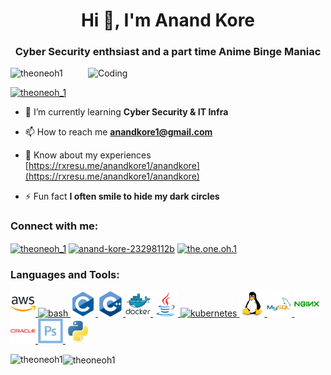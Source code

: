 <h1 align="center">Hi 👋, I'm Anand Kore</h1>
<h3 align="center">Cyber Security enthsiast and a part time Anime Binge Maniac</h3>
<img align="right" alt="Coding" width="380" src="https://37.media.tumblr.com/fecffac2843f4ff54091f583d05b8bd2/tumblr_n7f0bwBqa61shpedgo1_1280.gif">

<p align="left"> <img src="https://komarev.com/ghpvc/?username=theoneoh1&label=Profile%20views&color=004570&style=flat" alt="theoneoh1" /> </p>

<p align="left"> <a href="https://twitter.com/theoneoh_1" target="blank"><img src="https://img.shields.io/twitter/follow/theoneoh_1?logo=twitter&style=for-the-badge" alt="theoneoh_1" /></a> </p>

- 🌱 I’m currently learning **Cyber Security & IT Infra**

- 📫 How to reach me **anandkore1@gmail.com**

- 📄 Know about my experiences [https://rxresu.me/anandkore1/anandkore](https://rxresu.me/anandkore1/anandkore)

- ⚡ Fun fact **I often smile to hide my dark circles**

<h3 align="left">Connect with me:</h3>
<p align="left">
<a href="https://twitter.com/theoneoh_1" target="blank"><img align="center" src="https://raw.githubusercontent.com/rahuldkjain/github-profile-readme-generator/master/src/images/icons/Social/twitter.svg" alt="theoneoh_1" height="30" width="40" /></a>
<a href="https://linkedin.com/in/anand-kore-23298112b" target="blank"><img align="center" src="https://raw.githubusercontent.com/rahuldkjain/github-profile-readme-generator/master/src/images/icons/Social/linked-in-alt.svg" alt="anand-kore-23298112b" height="30" width="40" /></a>
<a href="https://instagram.com/the.one.oh.1" target="blank"><img align="center" src="https://raw.githubusercontent.com/rahuldkjain/github-profile-readme-generator/master/src/images/icons/Social/instagram.svg" alt="the.one.oh.1" height="30" width="40" /></a>
</p>

<h3 align="left">Languages and Tools:</h3>
<p align="left"> <a href="https://aws.amazon.com" target="_blank" rel="noreferrer"> <img src="https://raw.githubusercontent.com/devicons/devicon/master/icons/amazonwebservices/amazonwebservices-original-wordmark.svg" alt="aws" width="40" height="40"/> </a> <a href="https://www.gnu.org/software/bash/" target="_blank" rel="noreferrer"> <img src="https://www.vectorlogo.zone/logos/gnu_bash/gnu_bash-icon.svg" alt="bash" width="40" height="40"/> </a> <a href="https://www.cprogramming.com/" target="_blank" rel="noreferrer"> <img src="https://raw.githubusercontent.com/devicons/devicon/master/icons/c/c-original.svg" alt="c" width="40" height="40"/> </a> <a href="https://www.w3schools.com/cpp/" target="_blank" rel="noreferrer"> <img src="https://raw.githubusercontent.com/devicons/devicon/master/icons/cplusplus/cplusplus-original.svg" alt="cplusplus" width="40" height="40"/> </a> <a href="https://www.docker.com/" target="_blank" rel="noreferrer"> <img src="https://raw.githubusercontent.com/devicons/devicon/master/icons/docker/docker-original-wordmark.svg" alt="docker" width="40" height="40"/> </a> <a href="https://www.java.com" target="_blank" rel="noreferrer"> <img src="https://raw.githubusercontent.com/devicons/devicon/master/icons/java/java-original.svg" alt="java" width="40" height="40"/> </a> <a href="https://kubernetes.io" target="_blank" rel="noreferrer"> <img src="https://www.vectorlogo.zone/logos/kubernetes/kubernetes-icon.svg" alt="kubernetes" width="40" height="40"/> </a> <a href="https://www.linux.org/" target="_blank" rel="noreferrer"> <img src="https://raw.githubusercontent.com/devicons/devicon/master/icons/linux/linux-original.svg" alt="linux" width="40" height="40"/> </a> <a href="https://www.mysql.com/" target="_blank" rel="noreferrer"> <img src="https://raw.githubusercontent.com/devicons/devicon/master/icons/mysql/mysql-original-wordmark.svg" alt="mysql" width="40" height="40"/> </a> <a href="https://www.nginx.com" target="_blank" rel="noreferrer"> <img src="https://raw.githubusercontent.com/devicons/devicon/master/icons/nginx/nginx-original.svg" alt="nginx" width="40" height="40"/> </a> <a href="https://www.oracle.com/" target="_blank" rel="noreferrer"> <img src="https://raw.githubusercontent.com/devicons/devicon/master/icons/oracle/oracle-original.svg" alt="oracle" width="40" height="40"/> </a> <a href="https://www.photoshop.com/en" target="_blank" rel="noreferrer"> <img src="https://raw.githubusercontent.com/devicons/devicon/master/icons/photoshop/photoshop-line.svg" alt="photoshop" width="40" height="40"/> </a> <a href="https://www.python.org" target="_blank" rel="noreferrer"> <img src="https://raw.githubusercontent.com/devicons/devicon/master/icons/python/python-original.svg" alt="python" width="40" height="40"/> </a> </p>

<p><img align="left" src="https://github-readme-stats.vercel.app/api/top-langs?username=theoneoh1&show_icons=true&theme=dark&locale=en&layout=compact" alt="theoneoh1" /></p>


<p><img align="center" src="https://github-readme-streak-stats.herokuapp.com/?user=theoneoh1&theme=dark" alt="theoneoh1" /></p>
